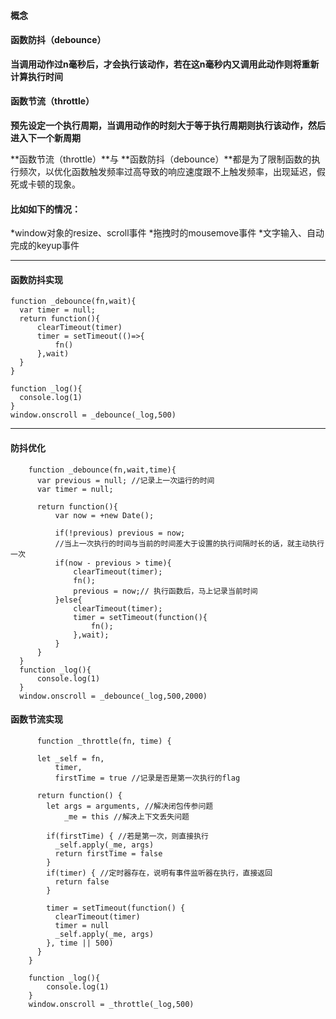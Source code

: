 #### 概念
#### 函数防抖（debounce）

**当调用动作过n毫秒后，才会执行该动作，若在这n毫秒内又调用此动作则将重新计算执行时间**
#### 函数节流（throttle）
**预先设定一个执行周期，当调用动作的时刻大于等于执行周期则执行该动作，然后进入下一个新周期**

**函数节流（throttle）**与 **函数防抖（debounce）**都是为了限制函数的执行频次，以优化函数触发频率过高导致的响应速度跟不上触发频率，出现延迟，假死或卡顿的现象。

#### 比如如下的情况：
  *window对象的resize、scroll事件
  *拖拽时的mousemove事件
  *文字输入、自动完成的keyup事件
  
 ------------------------------ 
  
  #### 函数防抖实现
  
  ```
  function _debounce(fn,wait){
    var timer = null;
    return function(){
        clearTimeout(timer)
        timer = setTimeout(()=>{
            fn()
        },wait)
    }
}

function _log(){
    console.log(1)
}
window.onscroll = _debounce(_log,500)

  ```
  ---------------------------------------------------------------
  
  #### 防抖优化
  
  ```
      function _debounce(fn,wait,time){
        var previous = null; //记录上一次运行的时间
        var timer = null;

        return function(){
            var now = +new Date();

            if(!previous) previous = now;
            //当上一次执行的时间与当前的时间差大于设置的执行间隔时长的话，就主动执行一次
            if(now - previous > time){
                clearTimeout(timer);
                fn();
                previous = now;// 执行函数后，马上记录当前时间
            }else{
                clearTimeout(timer);
                timer = setTimeout(function(){
                    fn();
                },wait);
            }
        }
    }
    function _log(){
        console.log(1)
    }
    window.onscroll = _debounce(_log,500,2000)

  ```
  
  ####  函数节流实现
  
  ```
        function _throttle(fn, time) { 

        let _self = fn, 
            timer,  
            firstTime = true //记录是否是第一次执行的flag

        return function() { 
          let args = arguments, //解决闭包传参问题
              _me = this //解决上下文丢失问题

          if(firstTime) { //若是第一次，则直接执行
            _self.apply(_me, args)
            return firstTime = false
          }
          if(timer) { //定时器存在，说明有事件监听器在执行，直接返回
            return false
          }

          timer = setTimeout(function() { 
            clearTimeout(timer)
            timer = null
            _self.apply(_me, args)
          }, time || 500)
        }
      }

      function _log(){
          console.log(1)
      }
      window.onscroll = _throttle(_log,500)

  
  ```

